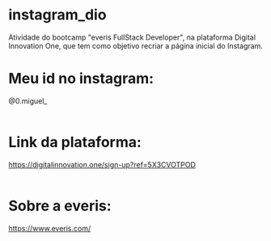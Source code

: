 # instagram_dio
Atividade do bootcamp "everis FullStack Developer", na plataforma Digital Innovation One, que tem como objetivo recriar a página inicial do Instagram.

# Meu id no instagram: <br/>
@0.miguel_<br/>
<br/>
# Link da plataforma:  <br/>
https://digitalinnovation.one/sign-up?ref=5X3CVOTPOD  <br/>
<br/>
# Sobre a everis:     <br/> 
https://www.everis.com/<br/>
